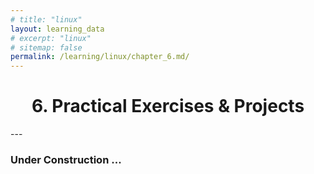 ```yaml
---
# title: "linux"
layout: learning_data
# excerpt: "linux"
# sitemap: false
permalink: /learning/linux/chapter_6.md/
---
```


<h1 style="text-align:center;"> 6. Practical Exercises & Projects </h1>
---

### Under Construction  ...


<!-- ## 6.1. Linux Basics Practice
## 6.2. Submitting and Managing Jobs on HPC with PBS
## 6.3. Working with CDO for Climate Data Analysis
## 6.4. Combining Tools for End-to-End Workflow -->